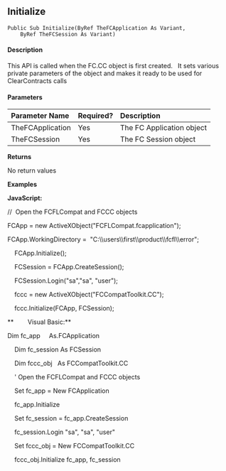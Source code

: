 Initialize
----------

```
Public Sub Initialize(ByRef TheFCApplication As Variant,
	ByRef TheFCSession As Variant)
```

#### Description

This API is called when the FC.CC object is first created.   It sets various private parameters of the object and makes it ready to be used for ClearContracts calls

#### Parameters

| Parameter Name | Required? | Description |
|:--- |:--- |:--- |
| TheFCApplication | Yes | The FC Application object |
| TheFCSession | Yes | The FC Session object |

**Returns**

No return values

**Examples**

**JavaScript:**

//  Open the FCFLCompat and FCCC objects

FCApp = new ActiveXObject("FCFLCompat.fcapplication");

FCApp.WorkingDirectory =  "C:\\\users\\\first\\\product\\\fcfl\\\error";

    FCApp.Initialize();

    FCSession = FCApp.CreateSession();

    FCSession.Login("sa","sa", "user");

    fccc = new ActiveXObject("FCCompatToolkit.CC");

    fccc.Initialize(FCApp, FCSession);

**        Visual Basic:**

 Dim fc_app     As.FCApplication

    Dim fc_session As FCSession

    Dim fccc_obj   As FCCompatToolkit.CC

    ' Open the FCFLCompat and FCCC objects

    Set fc_app = New FCApplication

    fc_app.Initialize

    Set fc_session = fc_app.CreateSession

    fc_session.Login "sa", "sa", "user"

    Set fccc_obj = New FCCompatToolkit.CC

    fccc_obj.Initialize fc_app, fc_session